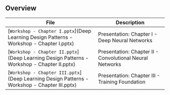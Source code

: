 ## Overview

|File       | Description|
|-----------|------------|
| [`Workshop - Chapter I.pptx`](Deep Learning Design Patterns - Workshop - Chapter I.pptx) |Presentation: Chapter I - Deep Neural Networks  |
| [`Workshop - Chapter II.pptx`](Deep Learning Design Patterns - Workshop - Chapter II.pptx) |Presentation: Chapter II - Convolutional Neural Networks  |
| [`Workshop - Chapter III.pptx`](Deep Learning Design Patterns - Workshop - Chapter III.pptx) |Presentation: Chapter III - Training Foundation  |



